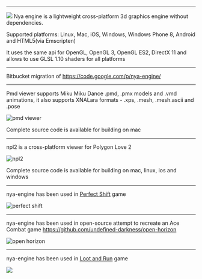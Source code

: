 -----


![](https://storage.googleapis.com/google-code-archive/v2/code.google.com/nya-engine/logo.png) Nya engine is a lightweight cross-platform 3d graphics engine without dependencies.

Supported platforms: Linux, Mac, iOS, Windows, Windows Phone 8, Android and HTML5(via Emscripten) 

It uses the same api for OpenGL, OpenGL 3, OpenGL ES2, DirectX 11 and allows to use GLSL 1.10 shaders for all platforms

-----

Bitbucket migration of https://code.google.com/p/nya-engine/

-----

Pmd viewer supports Miku Miku Dance .pmd, .pmx models and .vmd animations,
it also supports XNALara formats - .xps, .mesh, .mesh.ascii and .pose

![pmd viewer](https://i.imgur.com/3lK1egN.png)

Complete source code is available for building on mac

-----

npl2 is a cross-platform viewer for Polygon Love 2

![npl2](https://i.imgur.com/ygOXAAo.png)

Complete source code is available for building on mac, linux, ios and windows

-----

nya-engine has been used in [Perfect Shift](http://www.lextre.com/games/perfect-shift/)  game

![perfect shift](https://i.imgur.com/bK2J7he.png)

-----

nya-engine has been used in open-source attempt to recreate an Ace Combat game https://github.com/undefined-darkness/open-horizon

![open horizon](http://zxstudio.org/blog/wp-content/uploads/2015/04/open-horizon-progress-report-01.png)

-----

nya-engine has been used in [Loot and Run](https://play.google.com/store/apps/details?id=ru.lextre.lemm)  game

![](https://lh3.googleusercontent.com/2jEX4gRyxmkASCnp92SqmIjL_plb7Lfsw8HLzy0rD49c-JMLEeWtCgw3xqPW5ppV6Ag=h900-rw)
